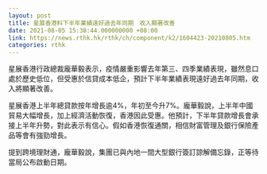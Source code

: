 ```yaml
---
layout: post
title: 星展香港料下半年業績遠好過去年同期　收入顯著改善
date: 2021-08-05 15:38:44.000000000 +08:00
link: https://news.rthk.hk/rthk/ch/component/k2/1604423-20210805.htm
categories: rthk
---
```


星展香港行政總裁龐華毅表示，疫情嚴重影響去年第三、四季業績表現，雖然息口處於歷史低位，但受惠於信貸成本低企，預計下半年業績表現遠好過去年同期，收入將顯著改善。

星展香港上半年總貸款按年增長逾4%，年初至今升7%。龐華毅說，上半年中國貿易大幅增長，加上經濟活動恢復，香港因此受惠。他預計，下半年貸款增長會承接上半年升勢，對此表示有信心。假如香港恢復通關，相信財富管理及銀行保險產品等會有強勁增長。

提到跨境理財通，龐華毅說，集團已與內地一間大型銀行簽訂諒解備忘錄，正等待當局公布啟動日期。
